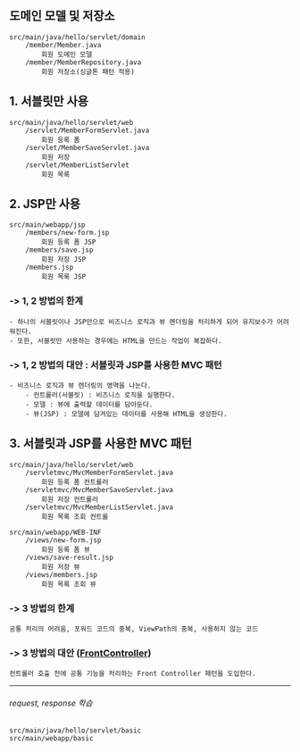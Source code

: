 ## 도메인 모델 및 저장소
	src/main/java/hello/servlet/domain
		/member/Member.java
			회원 도메인 모델
		/member/MemberRepository.java
			회원 저장소(싱글톤 패턴 적용)

## 1. 서블릿만 사용
	src/main/java/hello/servlet/web
		/servlet/MemberFormServlet.java
			회원 등록 폼
		/servlet/MemberSaveServlet.java
			회원 저장
		/servlet/MemberListServlet
			회원 목록

## 2. JSP만 사용
	src/main/webapp/jsp
		/members/new-form.jsp
			회원 등록 폼 JSP
		/members/save.jsp
			회원 저장 JSP
		/members.jsp
			회원 목록 JSP

### ->  1, 2 방법의 한계
	- 하나의 서블릿이나 JSP만으로 비즈니스 로직과 뷰 렌더링을 처리하게 되어 유지보수가 어려워진다. 
 	- 또한, 서블릿만 사용하는 경우에는 HTML을 만드는 작업이 복잡하다. 

### ->  1, 2 방법의 대안 : 서블릿과 JSP를 사용한 MVC 패턴
	- 비즈니스 로직과 뷰 렌더링의 영역을 나눈다.
		- 컨트롤러(서블릿) : 비즈니스 로직을 실행한다.
		- 모델 : 뷰에 출력할 데이터를 담아둔다.
		- 뷰(JSP) : 모델에 담겨있는 데이터를 사용해 HTML을 생성한다.

## 3. 서블릿과 JSP를 사용한 MVC 패턴
	src/main/java/hello/servlet/web
		/servletmvc/MvcMemberFormServlet.java
			회원 등록 폼 컨트롤러
		/servletmvc/MvcMemberSaveServlet.java
			회원 저장 컨트롤러
		/servletmvc/MvcMemberListServlet.java
			회원 목록 조회 컨트롤

	src/main/webapp/WEB-INF
		/views/new-form.jsp
			회원 등록 폼 뷰
		/views/save-result.jsp
			회원 저장 뷰
		/views/members.jsp
			회원 목록 조회 뷰

### ->  3 방법의 한계
	공통 처리의 어려움, 포워드 코드의 중복, ViewPath의 중복, 사용하지 않는 코드
### ->  3 방법의 대안 ([FrontController](https://github.com/LeeJae-H/practice-java-spring/tree/FrontController))
	컨트롤러 호출 전에 공통 기능을 처리하는 Front Controller 패턴을 도입한다.
 	  
---
###### request, response 학습 
	src/main/java/hello/servlet/basic
	src/main/webapp/basic
